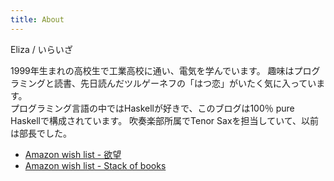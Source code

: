 ```yaml
---
title: About
---
```


Eliza / いらいざ

1999年生まれの高校生で工業高校に通い、電気を学んでいます。
趣味はプログラミングと読書、先日読んだツルゲーネフの「はつ恋」がいたく気に入っています。  
プログラミング言語の中ではHaskellが好きで、このブログは100％ pure Haskellで構成されています。
吹奏楽部所属でTenor Saxを担当していて、以前は部長でした。

- [Amazon wish list - 欲望](http://www.amazon.co.jp/registry/wishlist/25MO8CPCQ2FAP/ref=cm_sw_r_tw_ws_x_tHO6xbZ0QY7QQ)
- [Amazon wish list - Stack of books](http://www.amazon.co.jp/registry/wishlist/159P6KS6Z9TOT/ref=cm_sw_r_tw_ws_x_gMO6xb1N3CPKC)

